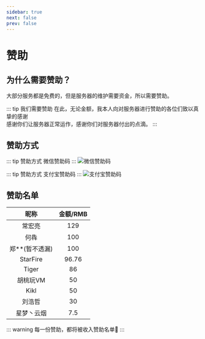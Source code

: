 ```yaml
---
sidebar: true
next: false
prev: false
---
```


# 赞助

## 为什么需要赞助？

大部分服务都是免费的，但是服务器的维护需要资金，所以需要赞助。

::: tip 我们需要赞助
在此，无论金额，我本人向对服务器进行赞助的各位们致以真挚的感谢  
感谢你们让服务器正常运作，感谢你们对服务器付出的点滴。
:::

## 赞助方式

::: tip 赞助方式
微信赞助码
:::
![微信赞助码](https://vip.123pan.cn/1814376442/url/weixin.png)

::: tip 赞助方式
支付宝赞助码
:::
![支付宝赞助码](https://vip.123pan.cn/1814376442/url/alipay.png)

## 赞助名单

|      昵称      | 金额/RMB |
|:--------------:|:--------:|
|     常宏亮     |   129    |
|      何犇      |   100    |
| 郑**(暂不透漏) |   100    |
|    StarFire    |  96.76   |
|     Tiger      |    86    |
|    胡桃玩VM    |    50    |
|      Kikl      |    50    |
|     刘浩哲     |    30    |
|   星梦丶云烟   |   7.5    |

::: warning 每一份赞助，都将被收入赞助名单🧡
:::
